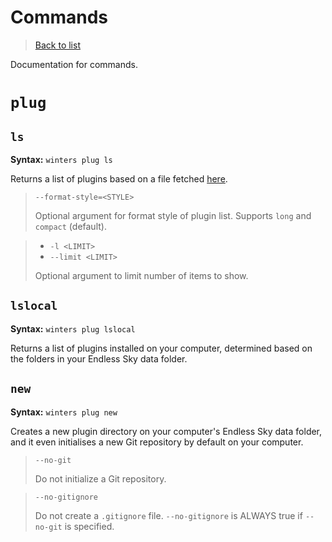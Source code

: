 # Commands
> [Back to list](README.md)

Documentation for commands.

# `plug`
## `ls`
**Syntax:** `winters plug ls`

Returns a list of plugins based on a file fetched [here](https://raw.githubusercontent.com/EndlessSkyCommunity/endless-sky-plugins/master/generated/plugins.json).

> `--format-style=<STYLE>`
>
> Optional argument for format style of plugin list. Supports `long` and `compact` (default).

> - `-l <LIMIT>`
> - `--limit <LIMIT>`
>
> Optional argument to limit number of items to show.

## `lslocal`
**Syntax:** `winters plug lslocal`

Returns a list of plugins installed on your computer, determined based on the folders in your Endless Sky data folder.

## `new`
**Syntax:** `winters plug new`

Creates a new plugin directory on your computer's Endless Sky data folder, and it even initialises a new Git repository by default on your computer.

> `--no-git`
> 
> Do not initialize a Git repository.

> `--no-gitignore`
>
> Do not create a `.gitignore` file. `--no-gitignore` is ALWAYS true if `--no-git` is specified.

